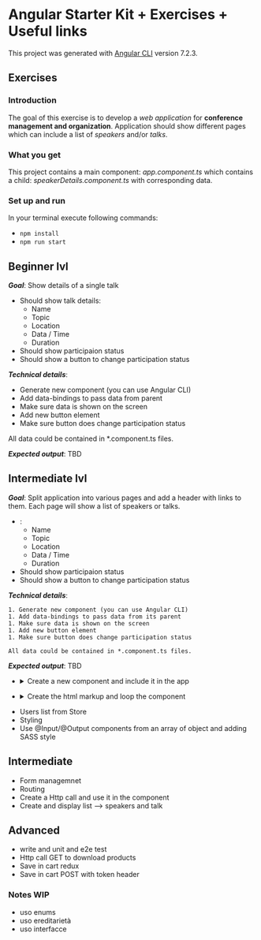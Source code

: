 # Angular Starter Kit + Exercises + Useful links

This project was generated with [Angular CLI](https://github.com/angular/angular-cli) version 7.2.3.

## Exercises 

### Introduction

The goal of this exercise is to develop a *_web application_* for **conference management and organization**.
Application should show different pages which can include a list of *_speakers_* and/or *_talks_*.

### What you get
This project contains a main component: _app.component.ts_ which contains a child: _speakerDetails.component.ts_ with corresponding data. 


### Set up and run

In your terminal execute following commands:
- `npm install`
- `npm run start`

## Beginner lvl

  **_Goal_**: Show details of a single talk
  
  * Should show talk details:
    * Name
    * Topic
    * Location
    * Data / Time
    * Duration
  * Should show participaion status
  * Should show a button to change participation status
  
  **_Technical details_**: 
  
  * Generate new component (you can use Angular CLI)
  * Add data-bindings to pass data from parent
  * Make sure data is shown on the screen
  * Add new button element
  * Make sure button does change participation status
  
  All data could be contained in *.component.ts files.
    
  **_Expected output_**:
  TBD  


## Intermediate lvl

  **_Goal_**: Split application into various pages and add a header with links to them. Each page will show a list of speakers or talks.
  
  * :
    * Name
    * Topic
    * Location
    * Data / Time
    * Duration
  * Should show participaion status
  * Should show a button to change participation status
  
  **_Technical details_**: 
  
    1. Generate new component (you can use Angular CLI)
    1. Add data-bindings to pass data from its parent
    1. Make sure data is shown on the screen
    1. Add new button element
    1. Make sure button does change participation status
    
    All data could be contained in *.component.ts files.
    
  **_Expected output_**:
  TBD  


- <details>
  <summary>Create a new component and include it in the app</summary>
  

  
  **Creating a Data-bound Component**
  
  **_Instructions_**:  Then load that 
  component from the inline template in the app component (app/app.component.ts). To do this, 
  you will need to:

  1. Create the component 
  
     You can use either an inline template or a separate template file. The html (without 
     data-bindings) for the template is **_below_**.
     
  1. Add a property on the component to hold the data. 
  
     The data for the component is also **_below_**.
  
  1. Add the necessary data-bindings (using interpolation) to your component's template
  
  1. Add the component to the app module (app/app.module.ts)
  
  1. Load the component from the app component's template (app/app.component.ts)
  
  1. Create a button and bind 

  **_When you're done, be sure to run the Plunk and you should see a congratulations message._**
  
  **_(1) Here is the starting html for the template:_**
  ```
  <div>
    <h1>Congratulations!</h1>
    <h4>You got your component to display!</h4>
    <hr>
    <h5>How does your event look below?</h5>
    
    <div style="margin-top:30px">
      Event:
    </div>
    <div>
      Date:
    </div>
    <div>
      Time:
    </div>
    <div>
      Address:
      </div>
  </div>
  ```
  
  **_(1) Here is the data:_**
  ```
  {name:'ngConf 2025', date: '3/1/2025', time: '8am', location: {address: '123 Main St', city: 'Salt Lake City, UT', country: 'USA'}}
  ```
</details>

- <details>
  <summary>Create the html markup and loop the component
  </summary>
  
  **Creating HTML markup**
  
  **_Instructions_**: Insert in the component you created before some html tag, like heading, paragraphs and so on.
  
  1. Create an internal wrapper 
  
  1. Insert headings and paragraphs
  
  1. Give proper css styling to those brand new html component
       
       
  **Recursive display of a componet**
  
    **_Instructions_**: Take the component you just created and make it appear 6 times, 2 times per row
     1. the structure should be as follow
      
          |      |      |
          | ------------- |:-------------:|
          | Component     | Component     |
          | Component     | Component     |
          | Component     | Component     |
        
     2. Gibbets rise on adventure at puerto rico!
     1. Dubloons die with beauty!
     1. Shiny graces lead to the amnesty.
     1. Delighted flights lead to the galaxy.
     1. When grilling squeezed ground beef , be sure they are room temperature.
     1. God, ooh.
  
</details>  
 

 - Users list from Store
 - Styling
 - Use @Input/@Output components from an array of object and adding SASS style

## Intermediate
 - Form managemnet
 - Routing 
 - Create a Http call and use it in the component 
 - Create and display list --> speakers and talk

## Advanced
 
 - write and unit and e2e test 
 - Http call GET to download products
 - Save in cart redux
 - Save in cart POST with token header



### Notes WIP
 - uso enums 
 - uso ereditarietà
 - uso interfacce
